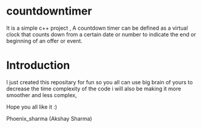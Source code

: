 # countdowntimer
  It is a simple c++ project , A countdown timer can be defined as a virtual clock that counts down from a certain date or number to indicate the end or beginning of an offer or event.



# Introduction

 I just created this repositary for fun so you all can use big brain of yours to decrease the time complexity of the code
 i will also be making it more smoother and less complex,
 
 
 
 Hope you all like it :)
 
 
 Phoenix_sharma (Akshay Sharma)
